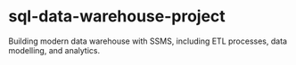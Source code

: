 # sql-data-warehouse-project
Building modern data warehouse with SSMS, including ETL processes, data modelling, and analytics.
